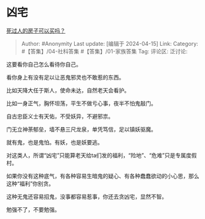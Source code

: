 # 凶宅
[死过人的房子可以买吗？](https://www.zhihu.com/question/364664709/answer/3466123188)

> Author: #Anonymity
> Last update: [编辑于 2024-04-15]
> Link:
> Category: #【答集】/04-社科答集 #【答集】/01-家族答集 
> Tag: 
> 评论区:
> 泛讨论:

这要看你自己怎么看待你自己。

看你身上有没有足以让恶鬼邪灵也不敢惹的东西。

比如天降大任于斯人，使命未达，自然老天会看护。

比如一身正气，胸怀坦荡，平生不做亏心事，夜半不怕鬼敲门。

自古忠臣义士有天佑，不受妖异，不避邪祟。

门无立神荼郁垒，墙不悬三尺龙泉，单凭笃信，足以镇妖驱魔。

就有鬼，也是鬼怕。有妖，也是妖要逃。

对这类人，所谓“凶宅”只能算老天给ta们发的福利，“险地”、“危难”只是专属度假村。

如果你没有这种底气，有各种容易生暗鬼的疑心、有各种蠢蠢欲动的小心思，那么这种“福利”你别贪。

这种无鬼还容易招鬼，没事都容易惹事，你还去贪凶宅，显然不智。

勉强不了，不要勉强。